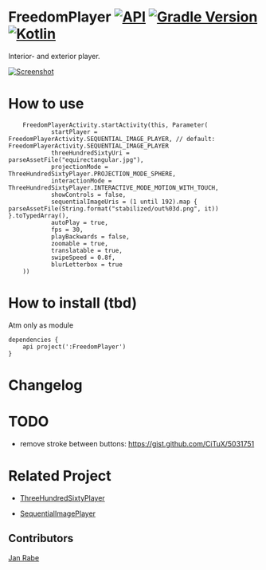 # FreedomPlayer [![API](https://img.shields.io/badge/API-15%2B-brightgreen.svg?style=flat)](https://android-arsenal.com/api?level=15) [![Gradle Version](https://img.shields.io/badge/gradle-4.8.1-green.svg)](https://docs.gradle.org/current/release-notes)  [![Kotlin](https://img.shields.io/badge/kotlin-1.2.51-green.svg)](https://kotlinlang.org/)  

Interior- and exterior player.

[![Screenshot](https://git.exozet.com/mobile-de/android-player/blob/master/demo.gif)](https://git.exozet.com/mobile-de/android-player/blob/master/demo.gif)

# How to use

        FreedomPlayerActivity.startActivity(this, Parameter(
                startPlayer = FreedomPlayerActivity.SEQUENTIAL_IMAGE_PLAYER, // default: FreedomPlayerActivity.SEQUENTIAL_IMAGE_PLAYER
                threeHundredSixtyUri = parseAssetFile("equirectangular.jpg"),
                projectionMode = ThreeHundredSixtyPlayer.PROJECTION_MODE_SPHERE,
                interactionMode = ThreeHundredSixtyPlayer.INTERACTIVE_MODE_MOTION_WITH_TOUCH,
                showControls = false,
                sequentialImageUris = (1 until 192).map { parseAssetFile(String.format("stabilized/out%03d.png", it)) }.toTypedArray(),
                autoPlay = true,
                fps = 30,
                playBackwards = false,
                zoomable = true,
                translatable = true,
                swipeSpeed = 0.8f,
                blurLetterbox = true
        ))
     
# How to install (tbd)

Atm only as module
    
    dependencies {
        api project(':FreedomPlayer')
    }
    
# Changelog

# TODO

* remove stroke between buttons: https://gist.github.com/CiTuX/5031751

# Related Project

* [ThreeHundredSixtyPlayer](https://git.exozet.com/mobile-de/POC/android-360-player)

* [SequentialImagePlayer](https://git.exozet.com/mobile-de/POC/android-walkthroug-player)

## Contributors

[Jan Rabe](jan.rabe@exozet.com)
